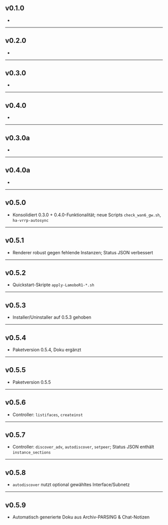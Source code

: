 ## v0.1.0

-

---

## v0.2.0

-

---

## v0.3.0

-

---

## v0.4.0

-

---

## v0.3.0a

-

---

## v0.4.0a

-

---

## v0.5.0

- Konsolidiert 0.3.0 + 0.4.0-Funktionalität; neue Scripts `check_wan6_gw.sh`, `ha-vrrp-autosync`

---

## v0.5.1

- Renderer robust gegen fehlende Instanzen; Status JSON verbessert

---

## v0.5.2

- Quickstart-Skripte `apply-LamoboR1-*.sh`

---

## v0.5.3

- Installer/Uninstaller auf 0.5.3 gehoben

---

## v0.5.4

- Paketversion 0.5.4, Doku ergänzt

---

## v0.5.5

- Paketversion 0.5.5

---

## v0.5.6

- Controller: `listifaces`, `createinst`

---

## v0.5.7

- Controller: `discover_adv`, `autodiscover`, `setpeer`; Status JSON enthält `instance_sections`

---

## v0.5.8

- `autodiscover` nutzt optional gewähltes Interface/Subnetz

---

## v0.5.9

- Automatisch generierte Doku aus Archiv-PARSING & Chat-Notizen
